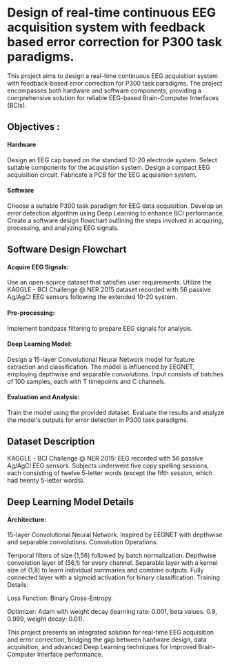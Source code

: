 # Design of real-time continuous EEG acquisition system with feedback based error correction for P300 task paradigms.

This project aims to design a real-time continuous EEG acquisition system with feedback-based error correction for P300 task paradigms. The project encompasses both hardware and software components, providing a comprehensive solution for reliable EEG-based Brain-Computer Interfaces (BCIs).

## Objectives :

#### Hardware
Design an EEG cap based on the standard 10-20 electrode system.
Select suitable components for the acquisition system.
Design a compact EEG acquisition circuit.
Fabricate a PCB for the EEG acquisition system.

#### Software
Choose a suitable P300 task paradigm for EEG data acquisition.
Develop an error detection algorithm using Deep Learning to enhance BCI performance.
Create a software design flowchart outlining the steps involved in acquiring, processing, and analyzing EEG signals.

## Software Design Flowchart

#### Acquire EEG Signals:
Use an open-source dataset that satisfies user requirements.
Utilize the KAGGLE - BCI Challenge @ NER 2015 dataset recorded with 56 passive Ag/AgCl EEG sensors following the extended 10-20 system.

#### Pre-processing:
Implement bandpass filtering to prepare EEG signals for analysis.

#### Deep Learning Model:
Design a 15-layer Convolutional Neural Network model for feature extraction and classification.
The model is influenced by EEGNET, employing depthwise and separable convolutions.
Input consists of batches of 100 samples, each with T timepoints and C channels.

#### Evaluation and Analysis:
Train the model using the provided dataset.
Evaluate the results and analyze the model's outputs for error detection in P300 task paradigms.

## Dataset Description
KAGGLE - BCI Challenge @ NER 2015:
EEG recorded with 56 passive Ag/AgCl EEG sensors.
Subjects underwent five copy spelling sessions, each consisting of twelve 5-letter words (except the fifth session, which had twenty 5-letter words).

## Deep Learning Model Details

#### Architecture:

15-layer Convolutional Neural Network.
Inspired by EEGNET with depthwise and separable convolutions.
Convolution Operations:

Temporal filters of size (1,56) followed by batch normalization.
Depthwise convolution layer of (56,1) for every channel.
Separable layer with a kernel size of (1,8) to learn individual summaries and combine outputs.
Fully connected layer with a sigmoid activation for binary classification.
Training Details:

Loss Function: Binary Cross-Entropy.

Optimizer: Adam with weight decay (learning rate: 0.001, beta values: 0.9, 0.999, weight decay: 0.01).

This project presents an integrated solution for real-time EEG acquisition and error correction, bridging the gap between hardware design, data acquisition, and advanced Deep Learning techniques for improved Brain-Computer Interface performance.
